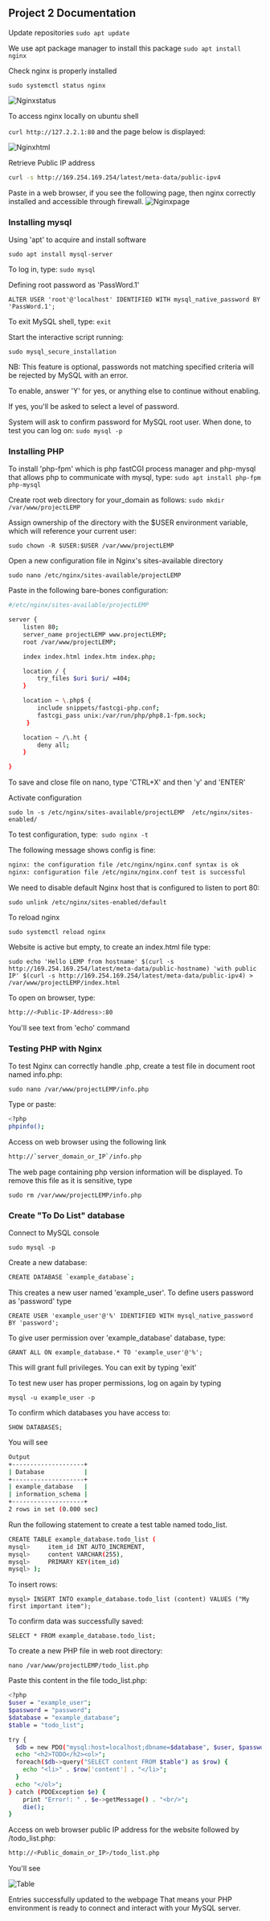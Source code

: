 ## Project 2 Documentation

Update repositories
`sudo apt update`

We use apt package manager to install this package
`sudo apt install nginx`
 
 Check nginx is properly installed

 `sudo systemctl status nginx`

 ![Nginxstatus](./Images/nginx_status.png)

To access nginx locally on ubuntu shell

`curl http://127.2.2.1:80`
and the page below is displayed:

![Nginxhtml](./Images/nginx_html.png)

 Retrieve Public IP address

 ```bash
 curl -s http://169.254.169.254/latest/meta-data/public-ipv4
 ```
 Paste in a web browser, if you see the following page, then nginx correctly installed and accessible through firewall.
![Nginxpage](./Images/nginx_web.png)

### Installing mysql

Using 'apt' to acquire and install software

`sudo apt install mysql-server`

To log in, type:
`sudo mysql`

Defining root password as 'PassWord.1'

`ALTER USER 'root'@'localhost' IDENTIFIED WITH mysql_native_password BY 'PassWord.1';`

To exit MySQL shell, type: 
`exit`

Start the interactive script running:

`sudo mysql_secure_installation`

NB: This feature is optional, passwords not matching specified criteria will be rejected by MySQL with an error.

To enable, answer 'Y' for yes, or anything else to continue without enabling.

If yes, you'll be asked to select a level of password.

System will ask to confirm password for MySQL root user. When done, to test you can log on:
`sudo mysql -p`

### Installing PHP
To install 'php-fpm' which is php fastCGI process manager and php-mysql that allows php to communicate with mysql, type:
`sudo apt install php-fpm php-mysql`

Create root web directory for your_domain as follows:
`sudo mkdir /var/www/projectLEMP`

Assign ownership of the directory with the $USER environment variable, which will reference your current user:

`sudo chown -R $USER:$USER /var/www/projectLEMP`

Open a new configuration file in Nginx's sites-available directory

`sudo nano /etc/nginx/sites-available/projectLEMP`

Paste in the following bare-bones configuration:

```bash
#/etc/nginx/sites-available/projectLEMP

server {
    listen 80;
    server_name projectLEMP www.projectLEMP;
    root /var/www/projectLEMP;

    index index.html index.htm index.php;

    location / {
        try_files $uri $uri/ =404;
    }

    location ~ \.php$ {
        include snippets/fastcgi-php.conf;
        fastcgi_pass unix:/var/run/php/php8.1-fpm.sock;
     }

    location ~ /\.ht {
        deny all;
    }

}
```
To save and close file on nano, type 'CTRL+X' and then 'y' and 'ENTER'

Activate configuration

`sudo ln -s /etc/nginx/sites-available/projectLEMP  /etc/nginx/sites-enabled/`

To test configuration, type:` sudo nginx -t`

The following message shows config is fine:

```bash
nginx: the configuration file /etc/nginx/nginx.conf syntax is ok
nginx: configuration file /etc/nginx/nginx.conf test is successful
```
We need to disable default Nginx host that is configured to listen to port 80:

`sudo unlink /etc/nginx/sites-enabled/default`

To reload nginx

`sudo systemctl reload nginx`

Website is active but empty, to create an index.html file type:

`sudo echo 'Hello LEMP from hostname' $(curl -s http://169.254.169.254/latest/meta-data/public-hostname) 'with public IP' $(curl -s http://169.254.169.254/latest/meta-data/public-ipv4) > /var/www/projectLEMP/index.html`

To open on browser, type:

```bash
http://<Public-IP-Address>:80
```

You'll see text from 'echo' command

### Testing PHP with Nginx

To test Nginx can correctly handle .php, create a test file in document root named info.php:

`sudo nano /var/www/projectLEMP/info.php`

Type or paste:

```bash
<?php
phpinfo();
```
Access on web browser using the following link

```bash
http://`server_domain_or_IP`/info.php
```
The web page containing php version information will be displayed. To remove this file as it is sensitive, type

`sudo rm /var/www/projectLEMP/info.php`

### Create "To Do List" database
Connect to MySQL console

`sudo mysql -p`

Create a new database:
```bash
CREATE DATABASE `example_database`;
```
This creates a new user named 'example_user'. To define users password as 'password' type

`CREATE USER 'example_user'@'%' IDENTIFIED WITH mysql_native_password BY 'password';`

To give user permission over 'example_database' database, type:

`GRANT ALL ON example_database.* TO 'example_user'@'%';`

This will grant full privileges. You can exit by typing 'exit'

To test new user has proper permissions, log on again by typing

`mysql -u example_user -p`

To confirm which databases you have access to:

`SHOW DATABASES;`

You will see

```bash
Output
+--------------------+
| Database           |
+--------------------+
| example_database   |
| information_schema |
+--------------------+
2 rows in set (0.000 sec)
```
Run the following statement to create a test table named todo_list.

```bash
CREATE TABLE example_database.todo_list (
mysql>     item_id INT AUTO_INCREMENT,
mysql>     content VARCHAR(255),
mysql>     PRIMARY KEY(item_id)
mysql> );
```
To insert rows:

`mysql> INSERT INTO example_database.todo_list (content) VALUES ("My first important item");`

To confirm data was successfully saved:

`SELECT * FROM example_database.todo_list;`

To create a new PHP file in web root directory:

`nano /var/www/projectLEMP/todo_list.php`

Paste this content in the file todo_list.php:

```bash
<?php
$user = "example_user";
$password = "password";
$database = "example_database";
$table = "todo_list";

try {
  $db = new PDO("mysql:host=localhost;dbname=$database", $user, $password);
  echo "<h2>TODO</h2><ol>";
  foreach($db->query("SELECT content FROM $table") as $row) {
    echo "<li>" . $row['content'] . "</li>";
  }
  echo "</ol>";
} catch (PDOException $e) {
    print "Error!: " . $e->getMessage() . "<br/>";
    die();
}
```

Access on web browser public IP address for the website followed by /todo_list.php:

```bash
http://<Public_domain_or_IP>/todo_list.php
```
You'll see

![Table](./Images/mysql_webtable.png)

Entries successfully updated to the webpage
That means your PHP environment is ready to connect and interact with your MySQL server.